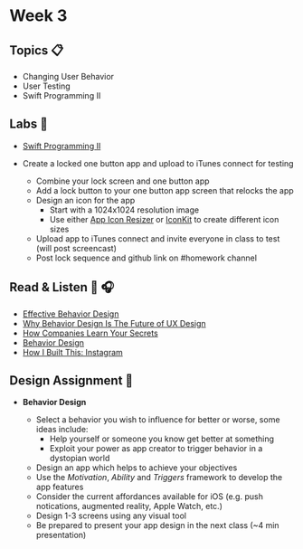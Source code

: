# Week 3

## Topics 📋
* Changing User Behavior
* User Testing
* Swift Programming II

## Labs 🔬

* [Swift Programming II](labs/swift-2.md)

* Create a locked one button app and upload to iTunes connect for testing

  * Combine your lock screen and one button app
  * Add a lock button to your one button app screen that relocks the app
  * Design an icon for the app
    * Start with a 1024x1024 resolution image
    * Use either [App Icon Resizer](https://resizeappicon.com/) or [IconKit](https://itunes.apple.com/us/app/iconkit-the-icon-resizer/id507135296?mt=12) to create different icon sizes
  * Upload app to iTunes connect and invite everyone in class to test (will post screencast)
  * Post lock sequence and github link on #homework channel



## Read & Listen 📖 🎧
  
* [Effective Behavior Design](https://hackdesign.org/lessons/28)
* [Why Behavior Design Is The Future of UX Design](https://www.inc.com/jason-hreha/heres-what-youre-getting-wrong-about-user-research.html)
* [How Companies Learn Your Secrets](http://www.nytimes.com/2012/02/19/magazine/shopping-habits.html)
* [Behavior Design](https://medium.com/@missytitus/behavior-design-be9d48aefeb0)
* [How I Built This: Instagram](https://itunes.apple.com/us/podcast/how-i-built-this-with-guy-raz/id1150510297?mt=2&amp;i=1000375469570)


## Design Assignment 📐

* **Behavior Design**  

  * Select a behavior you wish to influence for better or worse, some ideas include:
    * Help yourself or someone you know get better at something
    * Exploit your power as app creator to trigger behavior in a dystopian world 
  * Design an app which helps to achieve your objectives
  * Use the *Motivation*, *Ability* and *Triggers* framework to develop the app features
  * Consider the current affordances available for iOS (e.g. push notications, augmented reality, Apple Watch, etc.)
  * Design 1-3 screens using any visual tool
  * Be prepared to present your app design in the next class (~4 min presentation)
